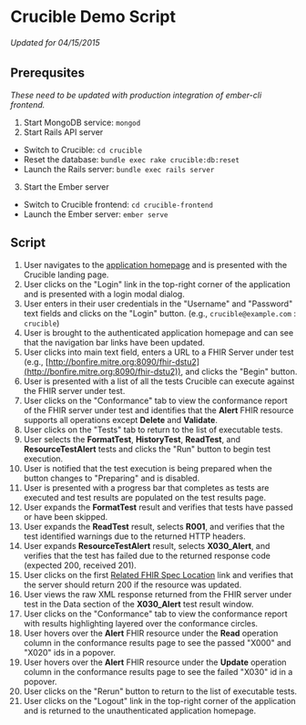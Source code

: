 # Crucible Demo Script
###### _Updated for 04/15/2015_

## Prerequsites
_These need to be updated with production integration of ember-cli frontend._

1. Start MongoDB service: ```mongod```
2. Start Rails API server
  - Switch to Crucible: ```cd crucible```
  - Reset the database: ```bundle exec rake crucible:db:reset```
  - Launch the Rails server: ```bundle exec rails server```
3. Start the Ember server
  - Switch to Crucible frontend: ```cd crucible-frontend```
  - Launch the Ember server: ```ember serve```

## Script
1. User navigates to the [application homepage](http://crucible-dev.mitre.org) and is presented with the Crucible landing page.
2. User clicks on the "Login" link in the top-right corner of the application and is presented with a login modal dialog.
3. User enters in their user credentials in the "Username" and "Password" text fields and clicks on the "Login" button. (e.g., ```crucible@example.com``` : ```crucible```)
4. User is brought to the authenticated application homepage and can see that the navigation bar links have been updated.
5. User clicks into main text field, enters a URL to a FHIR Server under test (e.g., [http://bonfire.mitre.org:8090/fhir-dstu2](http://bonfire.mitre.org:8090/fhir-dstu2)), and clicks the "Begin" button.
6. User is presented with a list of all the tests Crucible can execute against the FHIR server under test.
7. User clicks on the "Conformance" tab to view the conformance report of the FHIR server under test and identifies that the **Alert** FHIR resource supports all operations except **Delete** and **Validate**.
8. User clicks on the "Tests" tab to return to the list of executable tests.
9. User selects the **FormatTest**, **HistoryTest**, **ReadTest**, and **ResourceTestAlert** tests and clicks the "Run" button to begin test execution.
10. User is notified that the test execution is being prepared when the button changes to "Preparing" and is disabled.
11. User is presented with a progress bar that completes as tests are executed and test results are populated on the test results page.
12. User expands the **FormatTest** result and verifies that tests have passed or have been skipped.
13. User expands the **ReadTest** result, selects **R001**, and verifies that the test identified warnings due to the returned HTTP headers.
14. User expands **ResourceTestAlert** result, selects **X030_Alert**, and verifies that the test has failed due to the returned response code (expected 200, received 201).
15. User clicks on the first [Related FHIR Spec Location](http://www.hl7.org/implement/standards/fhir/http.html#update) link and verifies that the server should return 200 if the resource was updated.
16. User views the raw XML response returned from the FHIR server under test in the Data section of the **X030_Alert** test result window.
17. User clicks on the "Conformance" tab to view the conformance report with results highlighting layered over the conformance circles.
18. User hovers over the **Alert** FHIR resource under the **Read** operation column in the conformance results page to see the passed "X000" and "X020" ids in a popover.
19. User hovers over the **Alert** FHIR resource under the **Update** operation column in the conformance results page to see the failed "X030" id in a popover.
20. User clicks on the "Rerun" button to return to the list of executable tests.
21. User clicks on the "Logout" link in the top-right corner of the application and is returned to the unauthenticated application homepage.
